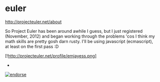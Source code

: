# euler
http://projecteuler.net/about

So Project Euler has been around awhile I guess, but I just registered (November, 2012) and began working through the problems 'cos I think my math skills are pretty gosh darn rusty. I'll be using javascript (ecmascript), at least on the first pass :D

[!http://projecteuler.net/profile/emjayess.png]

-
[![endorse](http://api.coderwall.com/emjayess/endorsecount.png)](http://coderwall.com/emjayess)
